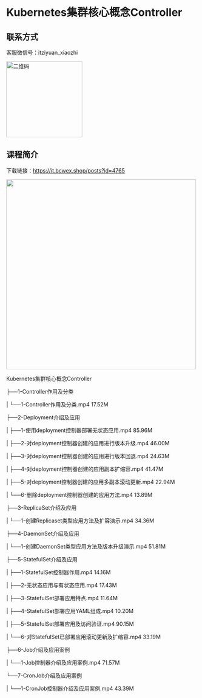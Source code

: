 # Kubernetes集群核心概念Controller

## 联系方式

客服微信号：itziyuan_xiaozhi

<img src="https://ziyuanyun.oss-cn-guangzhou.aliyuncs.com/common/20240614073449/666b82192834a.jpg" width="200" height="200" alt="二维码">

## 课程简介

下载链接：https://it.bcwex.shop/posts?id=4765

<img src="https://ziyuanyun.oss-cn-guangzhou.aliyuncs.com/yun/20241201153215/674c10ff891d4.jpg" width="500" alt="">

  

 Kubernetes集群核心概念Controller

 ├──1-Controller作用及分类

 | └──1-Controller作用及分类.mp4 17.52M

 ├──2-Deployment介绍及应用

 | ├──1-使用deployment控制器部署无状态应用.mp4 85.96M

 | ├──2-对deployment控制器创建的应用进行版本升级.mp4 46.00M

 | ├──3-对deployment控制器创建的应用进行版本回退.mp4 24.63M

 | ├──4-对deployment控制器创建的应用副本扩缩容.mp4 41.47M

 | ├──5-对deployment控制器创建的应用多副本滚动更新.mp4 22.94M

 | └──6-删除deployment控制器创建的应用方法.mp4 13.89M

 ├──3-ReplicaSet介绍及应用

 | └──1-创建Replicaset类型应用方法及扩容演示.mp4 34.36M

 ├──4-DaemonSet介绍及应用

 | └──1-创建DaemonSet类型应用方法及版本升级演示.mp4 51.81M

 ├──5-StatefulSet介绍及应用

 | ├──1-StatefulSet控制器作用.mp4 14.16M

 | ├──2-无状态应用与有状态应用.mp4 17.43M

 | ├──3-StatefulSet部署应用特点.mp4 11.64M

 | ├──4-StatefulSet部署应用YAML组成.mp4 10.20M

 | ├──5-StatefulSet部署应用及访问验证.mp4 90.15M

 | └──6-对StatefulSet已部署应用滚动更新及扩缩容.mp4 33.19M

 ├──6-Job介绍及应用案例

 | └──1-Job控制器介绍及应用案例.mp4 71.57M

 └──7-CronJob介绍及应用案例

 | └──1-CronJob控制器介绍及应用案例.mp4 43.39M

  